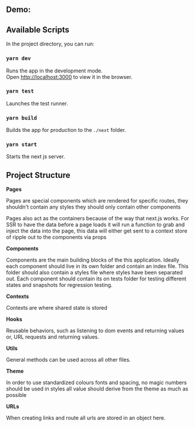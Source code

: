 ## Demo:

## Available Scripts

In the project directory, you can run:

### `yarn dev`

Runs the app in the development mode.<br />
Open [http://localhost:3000](http://localhost:3000) to view it in the browser.

### `yarn test`

Launches the test runner.

### `yarn build`

Builds the app for production to the `./next` folder.

### `yarn start`

Starts the next js server.

## Project Structure

**Pages**

Pages are special components which are rendered for specific routes, they shouldn't contain any styles they should only contain other components

Pages also act as the containers because of the way that next.js works. For SSR to have the data before a page loads it will run a function to grab and inject the data into the page, this data will either get sent to a context store of ripple out to the components via props

**Components**

Components are the main building blocks of the this application. Ideally each component should live in its own folder and contain an index file. This folder should also contain a styles file where styles have been separated out. Each component should contain its on tests folder for testing different states and snapshots for regression testing.

**Contexts**

Contexts are where shared state is stored

**Hooks**

Reusable behaviors, such as listening to dom events and returning values or, URL requests and returning values.

**Utils**

General methods can be used across all other files.

**Theme**

In order to use standardized colours fonts and spacing, no magic numbers should be used in styles all value should derive from the theme as much as possible

**URLs**

When creating links and route all urls are stored in an object here.

